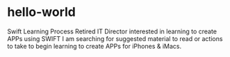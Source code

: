 # hello-world
Swift Learning Process
Retired IT Director interested in learning to create APPs using SWIFT
I am searching for suggested material to read or actions to take to begin learning to create APPs for iPhones & iMacs.
